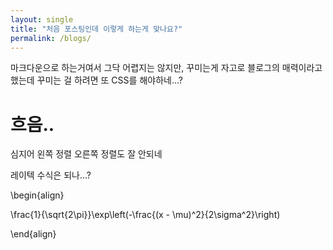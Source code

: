 ```yaml
---
layout: single
title: "처음 포스팅인데 이렇게 하는게 맞나요?"
permalink: /blogs/
---
```


마크다운으로 하는거여서 그닥 어렵지는 않지만, 꾸미는게 자고로 블로그의 매력이라고 했는데 꾸미는 걸 하려면 또 CSS를 해야하네...?

# 흐음.. 



심지어 왼쪽 정렬 오른쪽 정렬도 잘 안되네 

레이텍 수식은 되나...?



\begin{align}

\frac{1}{\sqrt{2\pi}}\exp\left(-\frac{(x - \mu)^2}{2\sigma^2}\right)

\end{align}